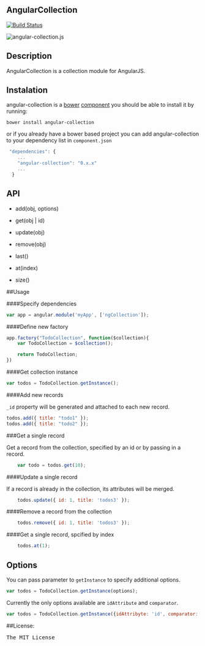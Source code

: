 ## AngularCollection

[![Build Status](https://travis-ci.org/tomkuk/angular-collection.png?branch=master)](https://travis-ci.org/tomkuk/angular-collection)

![angular-collection.js](http://i46.tinypic.com/726m80.jpg)

## Description

AngularCollection is a collection module for AngularJS.

## Instalation

angular-collection is a [bower](https://github.com/twitter/bower) [component](http://sindresorhus.com/bower-components/) you should be able to install it by running:

`bower install angular-collection`

or if you already have a bower based project you can add angular-collection to your dependency list in `component.json`

```js
 "dependencies": {
    ...
    "angular-collection": "0.x.x"
    ...
  }
```

## API

+ add(obj, options)

+ get(obj | id)

+ update(obj)

+ remove(obj)

+ last()

+ at(index)

+ size()

##Usage

####Specify dependencies

```js
var app = angular.module('myApp', ['ngCollection']);
```

####Define new factory

```js
app.factory("TodoCollection", function($collection){
	var TodoCollection = $collection();

	return TodoCollection;
})
```

####Get collection instance

```js
var todos = TodoCollection.getInstance();
```

####Add new records

`_id` property will be generated and attached to each new record.

```js
todos.add({ title: "todo1" });
todos.add({ title: "todo2" });
```

###Get a single record

Get a record from the collection, specified by an id or by passing in a record.

```js
	var todo = todos.get(10);
```

####Update a single record

If a record is already in the collection, its attributes will be merged.

```js
	todos.update({ id: 1, title: 'todos3' });
```

####Remove a record from the collection

```js
	todos.remove({ id: 1, title: 'todos3' });
```

####Get a single record, spcified by index

```js
	todos.at(1);
```

## Options

You can pass parameter to `getInstance` to specify additional options.

```js
var todos = TodoCollection.getInstance(options);
```
Currently the only options available are `idAttribute` and `comparator`.

```js
var todos = TodoCollection.getInstance({idAttribyte: 'id', comparator: '-created_at'});
```

##License:
<pre>
The MIT License
</pre>